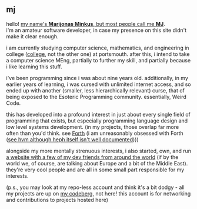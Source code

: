 ## mj
hello! [my name's **Marijonas Minkus**, but most people call me **MJ**](https://512b.dev/mjm/portfolio).  
i'm an amateur software developer, in case my presence on this site didn't make it clear enough.

i am currently studying computer science, mathematics, and engineering in college ([college](https://en.wiktionary.org/wiki/college#English:_Q7533204), not the other one) at portsmouth. after this, i intend to take a computer science MEng, partially to further my skill, and partially because i like learning this stuff.

i've been programming since i was about nine years old. additionally, in my earlier years of learning, i was cursed with unlimited internet access, and so ended up with another (smaller, less hierarchically relevant) curse, that of being exposed to the Esoteric Programming community. essentially, Weird Code.

this has developed into a profound interest in just about every single field of programming that exists, but especially programming language design and low level systems development. (in my projects, those overlap far more often than you'd think. see [Forth](https://en.wikipedia.org/wiki/Forth_(programming_language)) (i am unreasonably obsessed with Forth ([see hvm although heph itself isn't well documented](https://codeberg.org/ufrag/hvm))))

alongside my more mentally strenuous interests, i also started, own, and run [a website with a few of my dev friends from around the world](https://512b.dev/) (if by the world we, of course, are talking about Europe and a bit of the Middle East). they're very cool people and are all in some small part responsible for my interests.

(p.s., you may look at my repo-less account and think it's a bit dodgy - all my projects are up on [my codeberg](https://codeberg.org/ufrag), not here! this account is for networking and contributions to projects hosted here)
